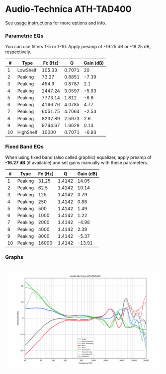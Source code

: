 # Audio-Technica ATH-TAD400
See [usage instructions](https://github.com/jaakkopasanen/AutoEq#usage) for more options and info.

### Parametric EQs
You can use filters 1-5 or 1-10. Apply preamp of -19.25 dB or -19.25 dB, respectively.

|   # | Type      |   Fc (Hz) |      Q |   Gain (dB) |
|-----|-----------|-----------|--------|-------------|
|   1 | LowShelf  |    105.33 | 0.7071 |       20    |
|   2 | Peaking   |     73.27 | 0.8851 |       -7.39 |
|   3 | Peaking   |    454.9  | 0.8787 |        2.1  |
|   4 | Peaking   |   2447.24 | 3.0597 |       -5.93 |
|   5 | Peaking   |   7773.14 | 1.812  |       -6.6  |
|   6 | Peaking   |   4166.76 | 4.0785 |        4.77 |
|   7 | Peaking   |   6051.75 | 4.7064 |       -2.53 |
|   8 | Peaking   |   8232.89 | 2.5973 |        2.6  |
|   9 | Peaking   |   9744.67 | 1.6629 |        0.13 |
|  10 | HighShelf |  10000    | 0.7071 |       -6.93 |

### Fixed Band EQs
When using fixed band (also called graphic) equalizer, apply preamp of **-16.27 dB** (if available) and set gains manually with these parameters.

|   # | Type    |   Fc (Hz) |      Q |   Gain (dB) |
|-----|---------|-----------|--------|-------------|
|   1 | Peaking |     31.25 | 1.4142 |       14.05 |
|   2 | Peaking |     62.5  | 1.4142 |       10.14 |
|   3 | Peaking |    125    | 1.4142 |        0.79 |
|   4 | Peaking |    250    | 1.4142 |        0.88 |
|   5 | Peaking |    500    | 1.4142 |        1.49 |
|   6 | Peaking |   1000    | 1.4142 |        1.22 |
|   7 | Peaking |   2000    | 1.4142 |       -4.98 |
|   8 | Peaking |   4000    | 1.4142 |        2.39 |
|   9 | Peaking |   8000    | 1.4142 |       -5.37 |
|  10 | Peaking |  16000    | 1.4142 |      -13.91 |

### Graphs
![](./Audio-Technica%20ATH-TAD400.png)
